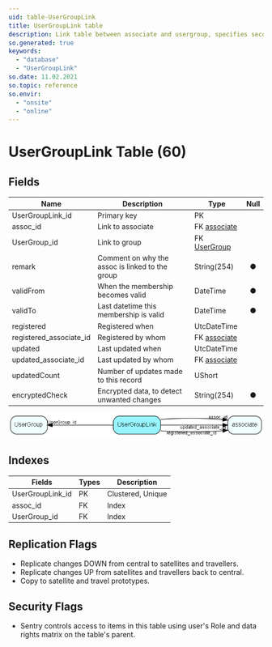 ```yaml
---
uid: table-UserGroupLink
title: UserGroupLink table
description: Link table between associate and usergroup, specifies secondary group membership. From SIX an associate may belong to more than one usergroup. Http;//techdoc.superoffice.com has more information about how roles are implemented.
so.generated: true
keywords:
  - "database"
  - "UserGroupLink"
so.date: 11.02.2021
so.topic: reference
so.envir:
  - "onsite"
  - "online"
---
```


# UserGroupLink Table (60)

## Fields

| Name | Description | Type | Null |
|------|-------------|------|:----:|
|UserGroupLink\_id|Primary key|PK| |
|assoc\_id|Link to associate|FK [associate](associate.md)| |
|UserGroup\_id|Link to group|FK [UserGroup](usergroup.md)| |
|remark|Comment on why the assoc is linked to the group|String(254)|&#x25CF;|
|validFrom|When the membership becomes valid|DateTime|&#x25CF;|
|validTo|Last datetime this membership is valid|DateTime|&#x25CF;|
|registered|Registered when|UtcDateTime| |
|registered\_associate\_id|Registered by whom|FK [associate](associate.md)| |
|updated|Last updated when|UtcDateTime| |
|updated\_associate\_id|Last updated by whom|FK [associate](associate.md)| |
|updatedCount|Number of updates made to this record|UShort| |
|encryptedCheck|Encrypted data, to detect unwanted changes|String(254)|&#x25CF;|


![UserGroupLink table relationship diagram](./media/UserGroupLink.png)

## Indexes

| Fields | Types | Description |
|--------|-------|-------------|
|UserGroupLink\_id |PK |Clustered, Unique |
|assoc\_id |FK |Index |
|UserGroup\_id |FK |Index |

## Replication Flags

* Replicate changes DOWN from central to satellites and travellers.
* Replicate changes UP from satellites and travellers back to central.
* Copy to satellite and travel prototypes.

## Security Flags

* Sentry controls access to items in this table using user's Role and data rights matrix on the table's parent.

